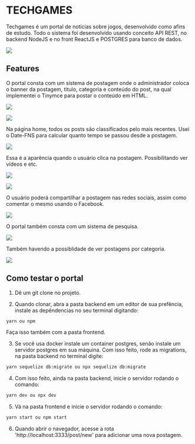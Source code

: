 # TECHGAMES

Techgames é um portal de notícias sobre jogos, desenvolvido como afins de estudo. Todo o sistema foi desenvolvido usando conceito API REST, no backend NodeJS e no front ReactJS e POSTGRES para banco de dados.

![]('assets/print1.png')

## Features

O portal consta com um sistema de postagem onde o administrador coloca o banner da postagem, titulo, categoria e conteúdo do post, na qual implementei o Tinymce para postar o conteúdo em HTML.

![]('assets/print9.png')

![]('assets/print10.png')

Na página home, todos os posts são classificados pelo mais recentes. Usei o Date-FNS para calcular quanto tempo se passou desde a postagem.

![]('assets/print2.png')

Essa é a aparência quando o usuário clica na postagem. Possibilitando ver vídeos e etc.

![]('assets/print3.png')

![]('assets/print4.png')

O usuário poderá compartilhar a postagem nas redes sociais, assim como comentar o mesmo usando o Facebook.

![]('assets/print5.png')

O portal também consta com um sistema de pesquisa.

![]('assets/print7.png')

Também havendo a possiblidade de ver postagens por categoria.

![]('assets/print8.png')

## Como testar o portal

1. Dê um git clone no projeto.

2. Quando clonar, abra a pasta backend em um editor de sua prefência, instale as depêndencias no seu terminal digitando:

```sh
yarn ou npm
```

Faça isso também com a pasta frontend.

3. Se você usa docker instale um container postgres, senão instale um servidor postgres em sua máquina. Com isso feito, rode as migrations, na pasta backend no terminal digite:

```sh
yarn sequelize db:migrate ou npx sequelize db:migrate
```

4. Com isso feito, ainda na pasta backend, inicie o servidor rodando o comando:

```sh
yarn dev ou npx dev
```

5. Vá na pasta frontend e inicie o servidor rodando o comando:

```sh
yarn start ou npm start
```

6. Quando abrir o navegador, acesse a rota 'http://localhost:3333/post/new' para adicionar uma nova postagem.

